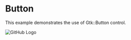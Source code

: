 # Button

This example demonstrates the use of Gtk::Button control.

![GitHub Logo](../../docs/Pictures/Button.png)

